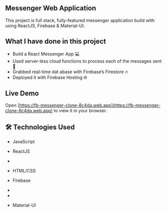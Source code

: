 ## Messenger Web Application 

This project is full stack, fully-featured messenger application build with using ReactJS, Firebase & Material-UI.

            
## What I have done in this project

- Build a React Messenger App 💻
- Used server-less cloud functions to process each of the messages sent 🚀
- Grabbed real-time dat abase with Firebase’s Firestore 🔥
- Deployed it with Firebase Hosting 🌐

## Live Demo
                                    


Open [https://fb-messenger-clone-8c4da.web.app](https://fb-messenger-clone-8c4da.web.app) to view it in your
browser.    
    
## 🛠 Technologies Used 
        
        
                                                                                    
- JavaScript
- ReactJS               




-   
- HTML/CSS
- Firebase
- 
- 


- Material-UI


